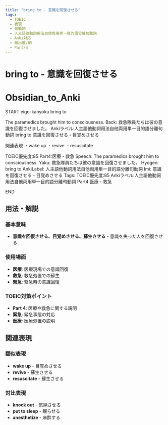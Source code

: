 ```yaml
---
title: "bring to - 意識を回復させる"
tags:
  - TOEIC
  - 表現
  - 句動詞
  - 人主語他動詞用法自他両用単一目的語分離句動詞
  - Anki対応
  - 頻出度/85
  - Part/4
---
```


# bring to - 意識を回復させる

# Obsidian_to_Anki
START
eigo-kanyoku
bring to

The paramedics brought him to consciousness.
Back: 
救急隊員たちは彼の意識を回復させました。
Ankiラベル:人主語他動詞用法自他両用単一目的語分離句動詞
bring to
意識を回復させる・目覚めさせる

関連表現
・wake up
・revive
・resuscitate

TOEIC優先度:85
Part4:医療・救急
Speech: The paramedics brought him to consciousness.
Yaku: 救急隊員たちは彼の意識を回復させました。
Hyogen: bring to
AnkiLabel: 人主語他動詞用法自他両用単一目的語分離句動詞
Imi: 意識を回復させる・目覚めさせる
Tags: TOEIC優先度:85 Ankiラベル:人主語他動詞用法自他両用単一目的語分離句動詞 Part4:医療・救急
<!--ID: 1752926150155-->
END

## 用法・解説

### 基本意味
- **意識を回復させる、目覚めさせる、蘇生させる** - 意識を失った人を回復させる

### 使用場面
- **医療**: 医療現場での意識回復
- **救急**: 救急処置での蘇生
- **緊急**: 緊急時の意識回復

### TOEIC対策ポイント
- **Part 4**: 医療や救急に関する説明
- **緊急**: 緊急事態の対応
- **医療**: 医療処置の説明

## 関連表現

### 類似表現
- **wake up** - 目覚めさせる
- **revive** - 蘇生させる
- **resuscitate** - 蘇生させる

### 対比表現
- **knock out** - 気絶させる
- **put to sleep** - 眠らせる
- **anesthetize** - 麻酔する 